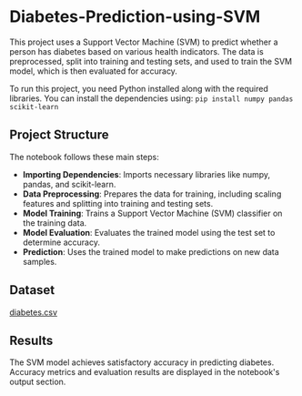 # Diabetes-Prediction-using-SVM
This project uses a Support Vector Machine (SVM) to predict whether a person has diabetes based on various health indicators. The data is preprocessed, split into training and testing sets, and used to train the SVM model, which is then evaluated for accuracy.

To run this project, you need Python installed along with the required libraries. You can install the dependencies using:
`pip install numpy pandas scikit-learn`

## Project Structure
The notebook follows these main steps:

- **Importing Dependencies**: Imports necessary libraries like numpy, pandas, and scikit-learn.
- **Data Preprocessing**: Prepares the data for training, including scaling features and splitting into training and testing sets.
- **Model Training**: Trains a Support Vector Machine (SVM) classifier on the training data.
- **Model Evaluation**: Evaluates the trained model using the test set to determine accuracy.
- **Prediction**: Uses the trained model to make predictions on new data samples.


## Dataset
[diabetes.csv](https://github.com/user-attachments/files/16958702/diabetes.csv)

## Results
The SVM model achieves satisfactory accuracy in predicting diabetes. Accuracy metrics and evaluation results are displayed in the notebook's output section.
